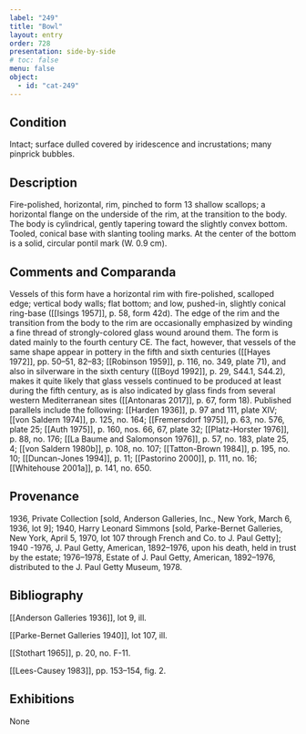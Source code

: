 ```yaml
---
label: "249"
title: "Bowl"
layout: entry
order: 728
presentation: side-by-side
# toc: false
menu: false
object:
  - id: "cat-249"
---
```


## Condition

Intact; surface dulled covered by iridescence and incrustations; many pinprick bubbles.

## Description

Fire-polished, horizontal, rim, pinched to form 13 shallow scallops; a horizontal flange on the underside of the rim, at the transition to the body. The body is cylindrical, gently tapering toward the slightly convex bottom. Tooled, conical base with slanting tooling marks. At the center of the bottom is a solid, circular pontil mark (W. 0.9 cm).

## Comments and Comparanda

Vessels of this form have a horizontal rim with fire-polished, scalloped edge; vertical body walls; flat bottom; and low, pushed-in, slightly conical ring-base ([[Isings 1957]], p. 58, form 42d). The edge of the rim and the transition from the body to the rim are occasionally emphasized by winding a fine thread of strongly-colored glass wound around them. The form is dated mainly to the fourth century CE. The fact, however, that vessels of the same shape appear in pottery in the fifth and sixth centuries ([[Hayes 1972]], pp. 50–51, 82–83; [[Robinson 1959]], p. 116, no. 349, plate 71), and also in silverware in the sixth century ([[Boyd 1992]], p. 29, S44.1, S44.2), makes it quite likely that glass vessels continued to be produced at least during the fifth century, as is also indicated by glass finds from several western Mediterranean sites ([[Antonaras 2017]], p. 67, form 18). Published parallels include the following: [[Harden 1936]], p. 97 and 111, plate XIV; [[von Saldern 1974]], p. 125, no. 164; [[Fremersdorf 1975]], p. 63, no. 576, plate 25; [[Auth 1975]], p. 160, nos. 66, 67, plate 32; [[Platz-Horster 1976]], p. 88, no. 176; [[La Baume and Salomonson 1976]], p. 57, no. 183, plate 25, 4; [[von Saldern 1980b]], p. 108, no. 107; [[Tatton-Brown 1984]], p. 195, no. 10; [[Duncan-Jones 1994]], p. 11; [[Pastorino 2000]], p. 111, no. 16; [[Whitehouse 2001a]], p. 141, no. 650.

## Provenance

1936, Private Collection \[sold, Anderson Galleries, Inc., New York, March 6, 1936, lot 9\]; 1940, Harry Leonard Simmons \[sold, Parke-Bernet Galleries, New York, April 5, 1970, lot 107 through French and Co. to J. Paul Getty\]; 1940 -1976, J. Paul Getty, American, 1892–1976, upon his death, held in trust by the estate; 1976–1978, Estate of J. Paul Getty, American, 1892–1976, distributed to the J. Paul Getty Museum, 1978.

## Bibliography

[[Anderson Galleries 1936]], lot 9, ill.

[[Parke-Bernet Galleries 1940]], lot 107, ill.

[[Stothart 1965]], p. 20, no. F-11.

[[Lees-Causey 1983]], pp. 153–154, fig. 2.

## Exhibitions

None
